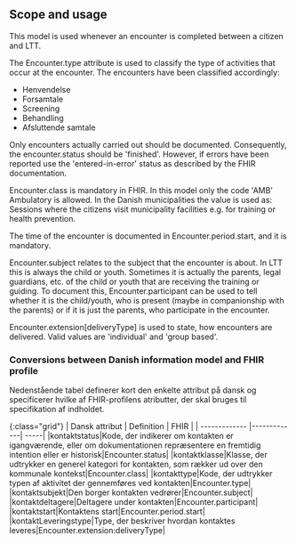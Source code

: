 ## Scope and usage
This model is used whenever an encounter is completed between a citizen and LTT.

The Encounter.type attribute is used to classify the type of activities that occur at the encounter. The encounters have been classified accordingly:

* Henvendelse
* Forsamtale
* Screening
* Behandling
* Afsluttende samtale

Only encounters actually carried out should be documented. Consequently, the encounter.status should be 'finished'. However, if errors have been reported use the 'entered-in-error' status as described by the FHIR documentation.

Encounter.class is mandatory in FHIR. In this model only the code 'AMB' Ambulatory is allowed.
In the Danish municipalities the value is used as: Sessions where the citizens visit municipality facilities e.g. for training or health prevention.

The time of the encounter is documented in Encounter.period.start, and it is mandatory.

Encounter.subject relates to the subject that the encounter is about. In LTT this is always the child or youth.
Sometimes it is actually the parents, legal guardians, etc. of the child or youth that are receiving the training or guiding. To document this, Encounter.participant can be used to tell whether it is the child/youth, who is present (maybe in companionship with the parents) or if it is just the parents, who participate in the encounter.

Encounter.extension[deliveryType] is used to state, how encounters are delivered. Valid values are 'individual' and 'group based'.

### Conversions between Danish information model and FHIR profile

Nedenstående tabel definerer kort den enkelte attribut på dansk og specificerer hvilke af FHIR-profilens atributter, der skal bruges til specifikation af indholdet.

{:class="grid"}
|   Dansk attribut      | Definition        | FHIR  |
| ------------- |-------------| -----|
|kontaktstatus|Kode, der indikerer om kontakten er igangværende, eller om dokumentationen repræsentere en fremtidig intention eller er historisk|Encounter.status|
|kontaktklasse|Klasse, der udtrykker en generel kategori for kontakten, som rækker ud over den kommunale kontekst|Encounter.class|
|kontakttype|Kode, der udtrykker typen af aktivitet der gennemføres ved kontakten|Encounter.type|
|kontaktsubjekt|Den borger kontakten vedrører|Encounter.subject|
|kontaktdeltagere|Deltagere under kontakten|Encounter.participant|
|kontaktstart|Kontaktens start|Encounter.period.start|
|kontaktLeveringstype|Type, der beskriver hvordan kontaktes leveres|Encounter.extension:deliveryType|

